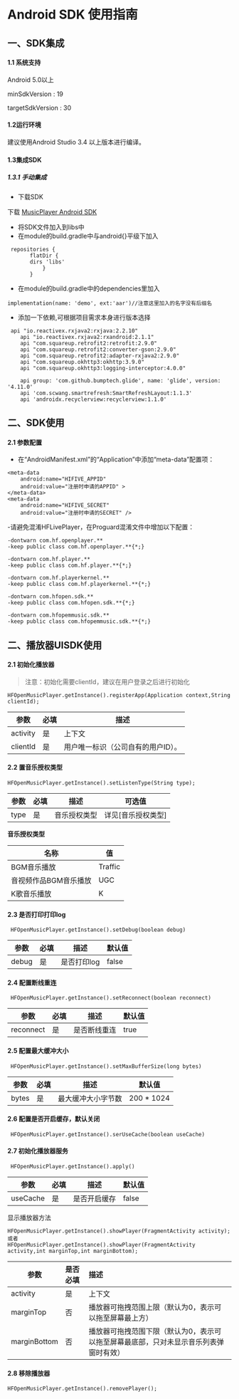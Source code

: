 # Android SDK 使用指南

## 一、SDK集成
#### 1.1 系统支持

Android 5.0以上

minSdkVersion    : 19

targetSdkVersion : 30

#### 1.2运行环境

建议使用Android Studio 3.4 以上版本进行编译。

#### 1.3集成SDK

##### 1.3.1 手动集成

- 下载SDK

下载 [MusicPlayer Android SDK](https://www.baidu.com)

- 将SDK文件加入到libs中
- 在module的build.gradle中与android{}平级下加入
```
 repositories {
       flatDir {
       dirs 'libs'
           }
       }
```

- 在module的build.gradle中的dependencies里加入

```  
implementation(name: 'demo', ext:'aar')//注意这里加入的名字没有后缀名
```


- 添加一下依赖,可根据项目需求本身进行版本选择

```
 api "io.reactivex.rxjava2:rxjava:2.2.10"
    api "io.reactivex.rxjava2:rxandroid:2.1.1"
    api "com.squareup.retrofit2:retrofit:2.9.0"
    api "com.squareup.retrofit2:converter-gson:2.9.0"
    api "com.squareup.retrofit2:adapter-rxjava2:2.9.0"
    api "com.squareup.okhttp3:okhttp:3.9.0"
    api "com.squareup.okhttp3:logging-interceptor:4.0.0"

    api group: 'com.github.bumptech.glide', name: 'glide', version: '4.11.0'
    api 'com.scwang.smartrefresh:SmartRefreshLayout:1.1.3'
    api 'androidx.recyclerview:recyclerview:1.1.0'

```
## 二、SDK使用

#### 2.1 参数配置

- 在“AndroidManifest.xml”的“Application”中添加“meta-data”配置项：
```
<meta-data
    android:name="HIFIVE_APPID"
    android:value="注册时申请的APPID" >
</meta-data>
<meta-data
    android:name="HIFIVE_SECRET"
    android:value="注册时申请的SECRET" />
```

-请避免混淆HFLivePlayer，在Proguard混淆文件中增加以下配置：
```
-dontwarn com.hf.openplayer.**
-keep public class com.hf.openplayer.**{*;}

-dontwarn com.hf.player.**
-keep public class com.hf.player.**{*;}

-dontwarn com.hf.playerkernel.**
-keep public class com.hf.playerkernel.**{*;}

-dontwarn com.hfopen.sdk.**
-keep public class com.hfopen.sdk.**{*;}

-dontwarn com.hfopemmusic.sdk.**
-keep public class com.hfopemmusic.sdk.**{*;}

```

## 二、播放器UISDK使用

#### 2.1 初始化播放器

>  注意：初始化需要clientId，建议在用户登录之后进行初始化

```
HFOpenMusicPlayer.getInstance().registerApp(Application context,String clientId);
```
参数  | 必填  |描述|
---|---|---
activity | 是| 上下文 |
clientId | 是| 用户唯一标识（公司自有的用户ID）。|

#### 2.2 置音乐授权类型
```
HFOpenMusicPlayer.getInstance().setListenType(String type);
```
参数  | 必填  | 描述| 可选值 |
---|---|--- | ---
type | 是| 音乐授权类型 | 详见[音乐授权类型] |

**音乐授权类型**

名称  |  值  |
---|---
BGM音乐播放 | Traffic | 
音视频作品BGM音乐播放 | UGC| 
K歌音乐播放 | K | 


#### 2.3 是否打印打印log
```
 HFOpenMusicPlayer.getInstance().setDebug(boolean debug)         

```
参数  | 必填  |描述| 默认值 |
---|---|--- | ---
debug | 是| 是否打印log | false |

#### 2.4 配置断线重连
```
 HFOpenMusicPlayer.getInstance().setReconnect(boolean reconnect) 
```
参数  | 必填  |描述| 默认值 |
---|---|--- | ---
reconnect | 是| 是否断线重连 | true |

#### 2.5 配置最大缓冲大小
```
 HFOpenMusicPlayer.getInstance().setMaxBufferSize(long bytes) 

```
参数  | 必填  |描述| 默认值 |
---|---|--- | ---
bytes | 是| 最大缓冲大小字节数 | 200 * 1024 |

#### 2.6 配置是否开启缓存，默认关闭
```
 HFOpenMusicPlayer.getInstance().serUseCache(boolean useCache)
```

#### 2.7 初始化播放器服务
```
 HFOpenMusicPlayer.getInstance().apply()
```

参数  | 必填  |描述| 默认值 |
---|---|--- | ---
useCache | 是| 是否开启缓存 | false |

显示播放器方法

```
HFOpenMusicPlayer.getInstance().showPlayer(FragmentActivity activity);
或者
HFOpenMusicPlayer.getInstance().showPlayer(FragmentActivity activity,int marginTop,int marginBottom);

```

| 参数 | 是否必填 | 描述 |
|----------|:--------|:-------- |
| activity | 是 | 上下文 |
| marginTop | 否 | 播放器可拖拽范围上限（默认为0，表示可以拖至屏幕最上方） |
| marginBottom | 否 | 播放器可拖拽范围下限（默认为0，表示可以拖至屏幕最底部，只对未显示音乐列表弹窗时有效） |

#### 2.8 移除播放器

```
HFOpenMusicPlayer.getInstance().removePlayer();
```
